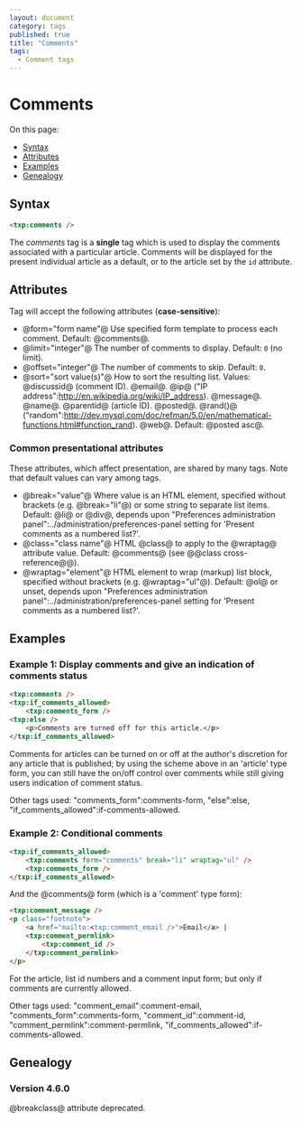 ```yaml
---
layout: document
category: tags
published: true
title: "Comments"
tags:
  - Comment tags
---
```


# Comments

On this page:

* [Syntax](#user-content-syntax)
* [Attributes](#user-content-attributes)
* [Examples](#user-content-examples)
* [Genealogy](#user-content-genealogy)

## Syntax

```html
<txp:comments />
```

The *comments* tag is a __single__ tag which is used to display the comments associated with a particular article. Comments will be displayed for the present individual article as a default, or to the article set by the `id` attribute.

## Attributes

Tag will accept the following attributes (**case-sensitive**):

* @form="form name"@
Use specified form template to process each comment.
Default: @comments@.
* @limit="integer"@
The number of comments to display.
Default: `0` (no limit).
* @offset="integer"@
The number of comments to skip.
Default: `0`.
* @sort="sort value(s)"@
How to sort the resulting list.
Values:
@discussid@ (comment ID).
@email@.
@ip@ ("IP address":http://en.wikipedia.org/wiki/IP_address).
@message@.
@name@.
@parentid@ (article ID).
@posted@.
@rand()@ ("random":http://dev.mysql.com/doc/refman/5.0/en/mathematical-functions.html#function_rand).
@web@.
Default: @posted asc@.

### Common presentational attributes

These attributes, which affect presentation, are shared by many tags. Note that default values can vary among tags.

* @break="value"@
Where value is an HTML element, specified without brackets (e.g. @break="li"@) or some string to separate list items.
Default: @li@ or @div@, depends upon "Preferences administration panel":../administration/preferences-panel setting for 'Present comments as a numbered list?'.
* @class="class name"@
HTML @class@ to apply to the @wraptag@ attribute value.
Default: @comments@ (see @@class cross-reference@@).
* @wraptag="element"@
HTML element to wrap (markup) list block, specified without brackets (e.g. @wraptag="ul"@).
Default: @ol@ or unset, depends upon "Preferences administration panel":../administration/preferences-panel setting for 'Present comments as a numbered list?'.

## Examples

### Example 1: Display comments and give an indication of comments status

```html
<txp:comments />
<txp:if_comments_allowed>
    <txp:comments_form />
<txp:else />
    <p>Comments are turned off for this article.</p>
</txp:if_comments_allowed>
```

Comments for articles can be turned on or off at the author's discretion for any article that is published; by using the scheme above in an 'article' type form, you can still have the on/off control over comments while still giving users indication of comment status.

Other tags used: "comments_form":comments-form, "else":else, "if_comments_allowed":if-comments-allowed.

### Example 2: Conditional comments

```html
<txp:if_comments_allowed>
    <txp:comments form="comments" break="li" wraptag="ul" />
    <txp:comments_form />
</txp:if_comments_allowed>
```

And the @comments@ form (which is a 'comment' type form):

```html
<txp:comment_message />
<p class="footnote">
    <a href="mailto:<txp:comment_email />">Email</a> |
    <txp:comment_permlink>
        <txp:comment_id />
    </txp:comment_permlink>
</p>
```

For the article, list id numbers and a comment input form; but only if comments are currently allowed.

Other tags used: "comment_email":comment-email, "comments_form":comments-form, "comment_id":comment-id, "comment_permlink":comment-permlink, "if_comments_allowed":if-comments-allowed.

## Genealogy

### Version 4.6.0

@breakclass@ attribute deprecated.
